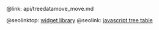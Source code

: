 @link: api/treedatamove_move.md

@seolinktop: [widget library](https://webix.com)
@seolink: [javascript tree table](https://webix.com/widget/treetable/)